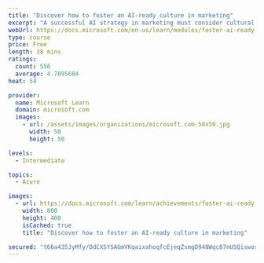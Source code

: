 ```yaml
---
title: "Discover how to foster an AI-ready culture in marketing"
excerpt: "A successful AI strategy in marketing must consider cultural issues as well as business issues. The goal of this module is to enable you to think about AI transformation holistically, with a focus on the cultural changes necessary to make AI transformation successful."
webUrl: https://docs.microsoft.com/en-us/learn/modules/foster-ai-ready-culture-marketing/
type: course
price: Free
length: 38 mins
ratings:
  count: 556
  average: 4.7895684
heat: 54

provider:
  name: Microsoft Learn
  domain: microsoft.com
  images:
    - url: /assets/images/organizations/microsoft.com-50x50.jpg
      width: 50
      height: 50

levels:
  - Intermediate

topics:
  - Azure

images:
  - url: https://docs.microsoft.com/learn/achievements/foster-ai-ready-culture-marketing-social.png
    width: 800
    height: 400
    isCached: true
    title: "Discover how to foster an AI-ready culture in marketing"

secured: "t66a435JyMfy/DdCXSYSAGmVKqaixahoqfcEjeqZsmgD948Wqc87nUSQiswosv1mCqNsncKLIFsI0VQJgtvCoOr/YoD85icmH+6Sg/zTYaxsvrhIUyN+AGRmfEBk9SavR6+Sx8xdZ5WsjJqcFv0WduMiSnvoTbrBj/XK58PqyfX0TWukV/AJhQvUGQDHzEfpDvUxDMypYyqTBIF9XoOPtjS12gafWgn27tzbeoArg/VibavDCV7mYcGKk7fQd5tFF6lA2+A5XvsN/FyKcR0LnlvOx+my9lXcWEBlKwQGxLqGS0XjpDn0ncgZn8nyYwqmtF5jVHPV1oDFVGeZJSlOBY05xz3vdlzFOYKm8LSO8wQ3titqQuREpvJI+VYzu/NZv92Nfm4DBkLmBDUm7kZeHQ==;y2x3cM8CGT9K7i0ctmSBsQ=="
---
```


